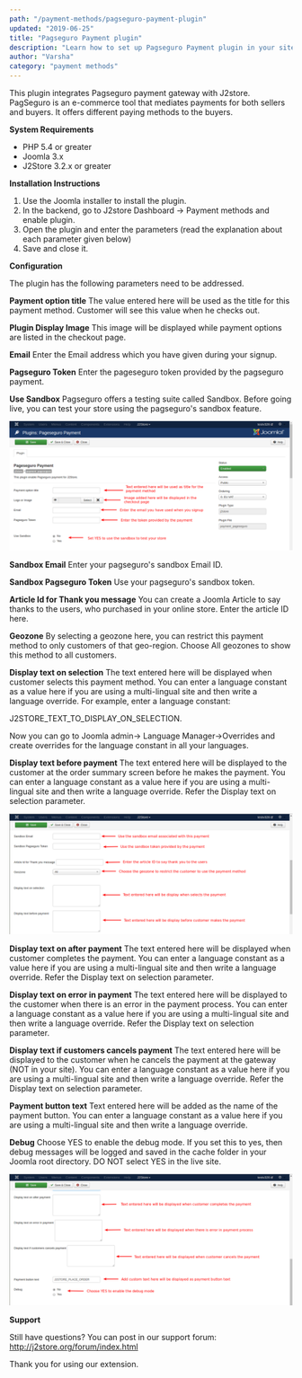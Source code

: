 ```yaml
---
path: "/payment-methods/pagseguro-payment-plugin"
updated: "2019-06-25"
title: "Pagseguro Payment plugin"
description: "Learn how to set up Pagseguro Payment plugin in your site."
author: "Varsha"
category: "payment methods"
---
```


This plugin integrates Pagseguro payment gateway with J2store. PagSeguro is an e-commerce tool that mediates payments for both sellers and buyers. It offers different paying methods to the buyers.

**System Requirements**

* PHP 5.4 or greater
* Joomla 3.x
* J2Store 3.2.x or greater

**Installation Instructions**

1. Use the Joomla installer to install the plugin.
2. In the backend, go to J2store Dashboard -> Payment methods and enable plugin.
3. Open the plugin and enter the parameters (read the explanation about each parameter given below)
4. Save and close it.

**Configuration**

The plugin has the following parameters need to be addressed.

**Payment option title**
The value entered here will be used as the title for this payment method. Customer will see this value when he checks out.

**Plugin Display Image**
This image will be displayed while payment options are listed in the checkout page.

**Email**
Enter the Email address which you have given during your signup.

**Pagseguro Token**
Enter the pageseguro token provided by the pagseguro payment.

**Use Sandbox**
Pagseguro offers a testing suite called Sandbox. Before going live, you can test your store using the pagseguro's sandbox feature.

![pagseguro](../../images/payment-methods/pagseguro-payment-plugin/pagseguro_1.png)

**Sandbox Email**
Enter your pagseguro's sandbox Email ID.

**Sandbox Pagseguro Token**
Use your pagseguro's sandbox token.

**Article Id for Thank you message**
You can create a Joomla Article to say thanks to the users, who purchased in your online store. Enter the article ID here.

**Geozone**
By selecting a geozone here, you can restrict this payment method to only customers of that geo-region. Choose All geozones to show this method to all customers.

**Display text on selection**
The text entered here will be displayed when customer selects this payment method. You can enter a language constant as a value here if you are using a multi-lingual site and then write a language override. For example, enter a language constant:

J2STORE_TEXT_TO_DISPLAY_ON_SELECTION.

Now you can go to Joomla admin-> Language Manager->Overrides and create overrides for the language constant in all your languages.

**Display text before payment**
The text entered here will be displayed to the customer at the order summary screen before he makes the payment. You can enter a language constant as a value here if you are using a multi-lingual site and then write a language override. Refer the Display text on selection parameter.

![psgplugin](../../images/payment-methods/pagseguro-payment-plugin/pagseguro_2.png)


**Display text on after payment**
The text entered here will be displayed when customer completes the payment.
You can enter a language constant as a value here if you are using a multi-lingual site and then write a language override. Refer the Display text on selection parameter.

**Display text on error in payment**
The text entered here will be displayed to the customer when there is an error in the payment process.
You can enter a language constant as a value here if you are using a multi-lingual site and then write a language override. Refer the Display text on selection parameter.

**Display text if customers cancels payment**
The text entered here will be displayed to the customer when he cancels the payment at the gateway (NOT in your site).
You can enter a language constant as a value here if you are using a multi-lingual site and then write a language override. Refer the Display text on selection parameter.

**Payment button text**
Text entered here will be added as the name of the payment button.
You can enter a language constant as a value here if you are using a multi-lingual site and then write a language override.

**Debug**
Choose YES to enable the debug mode. If you set this to yes, then debug messages will be logged and saved in the cache folder in your Joomla root directory. DO NOT select YES in the live site.

![psgpayment](../../images/payment-methods/pagseguro-payment-plugin/pagseguro_3.png)

**Support**

Still have questions? You can post in our support forum: http://j2store.org/forum/index.html

Thank you for using our extension.

